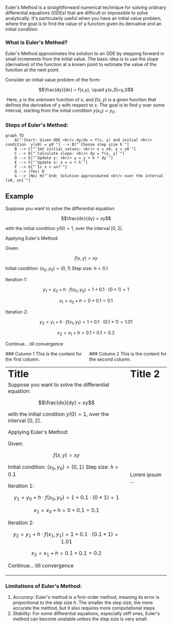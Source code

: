 Euler's Method is a straightforward numerical technique for solving ordinary differential equations (ODEs) that are difficult or impossible to solve analytically. It's particularly useful when you have an initial value problem, where the goal is to find the value of a function given its derivative and an initial condition.

### What is Euler's Method?
Euler's Method approximates the solution to an ODE by stepping forward in small increments from the initial value. The basic idea is to use the slope (derivative) of the function at a known point to estimate the value of the function at the next point.


Consider an initial value problem of the form:

```math
\frac{dy}{dx} = f(x,y), \quad y(x_0)=y_0
```
​
Here, $y$ is the unknown function of $x$, and $f(x,y)$ is a given function that defines the derivative of y with respect to x. The goal is to find  y over some interval, starting from the initial condition $y(x_0) = y_0$ .


### Steps of Euler's Method:

```mermaid
graph TD
    A["`Start: Given ODE <br/> dy/dx = f(x, y) and initial <br/> condition  y(x0) = y0`"] --> B["`Choose step size h`"]
    B --> C["`Set initial values: <br/> x = x0, y = y0`"]
    C --> D["`Calculate slope: <br/> dy = f(x, y)`"]
    D --> E["`Update y: <br/> y = y + h * dy`"]
    E --> F["`Update x: x = x + h`"]
    F --> G{"`Is x < xn?`"}
    G --> |Yes| D
    G --> |No| H["`End: Solution approximated <br/> over the interval [x0, xn]`"]

```
## Example
Suppose you want to solve the differential equation:

```math
\frac{dx}{dy} = xy
``` 

with the initial condition $y(0)=1$, over the interval $[0,2]$.

Applying Euler's Method:

Given:
```math
f(x,y)=xy
```

Initial condition: $(x_0 ,y_0) = (0,1)$
Step size: $ℎ = 0.1$

Iteration 1:
```math
y_1 = y_0 + h \cdot f(x_0, y_0) = 1 + 0.1 \cdot (0 \times 1) = 1
```

```math
x_1 = x_0 + h = 0 + 0.1 = 0.1
```

Iteration 2:

```math
y_2 = y_1 + h \cdot f(x_1, y_1) = 1 + 0.1 \cdot (0.1 \times 1) = 1.01
```

```math
x_2 = x_1 + h = 0.1 + 0.1 = 0.2
```

Continue... till convergence


<div style="display: flex;">
  <div style="flex: 50%; padding-right: 10px;">
    <!-- Left column content -->
    ### Column 1
    This is the content for the first column.
  </div>
  <div style="flex: 50%; padding-left: 10px;">
    <!-- Right column content -->
    ### Column 2
    This is the content for the second column.
  </div>
</div>

<table border="0">
 <tr>
    <td><b style="font-size:30px">Title</b></td>
    <td><b style="font-size:30px">Title 2</b></td>
 </tr>
 <tr>
    <td>Suppose you want to solve the differential equation:

```math
\frac{dx}{dy} = xy
``` 

with the initial condition $y(0)=1$, over the interval $[0,2]$.

Applying Euler's Method:

Given:
```math
f(x,y)=xy
```

Initial condition: $(x_0 ,y_0) = (0,1)$
Step size: $ℎ = 0.1$

Iteration 1:
```math
y_1 = y_0 + h \cdot f(x_0, y_0) = 1 + 0.1 \cdot (0 \times 1) = 1
```

```math
x_1 = x_0 + h = 0 + 0.1 = 0.1
```

Iteration 2:

```math
y_2 = y_1 + h \cdot f(x_1, y_1) = 1 + 0.1 \cdot (0.1 \times 1) = 1.01
```

```math
x_2 = x_1 + h = 0.1 + 0.1 = 0.2
```

Continue... till convergence
</td>
    <td>Lorem ipsum ...</td>
 </tr>
</table>




### Limitations of Euler's Method:
1. *Accuracy*: Euler's method is a first-order method, meaning its error is proportional to the step size $h$. The smaller the step size, the more accurate the method, but it also requires more computational steps.
2. *Stability*: For some differential equations, especially stiff ones, Euler's method can become unstable unless the step size is very small.


